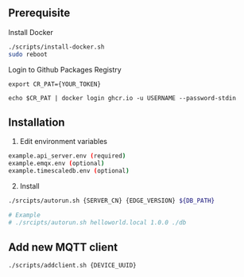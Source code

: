 ## Prerequisite
Install Docker
```sh
./scripts/install-docker.sh
sudo reboot
```
Login to Github Packages Registry
```
export CR_PAT={YOUR_TOKEN}

echo $CR_PAT | docker login ghcr.io -u USERNAME --password-stdin
```
## Installation
1. Edit environment variables

```sh
example.api_server.env (required)
example.emqx.env (optional)
example.timescaledb.env (optional)
```

2. Install

```sh
./srcipts/autorun.sh {SERVER_CN} {EDGE_VERSION} ${DB_PATH}

# Example
# ./srcipts/autorun.sh helloworld.local 1.0.0 ./db
```

## Add new MQTT client
```sh
./scripts/addclient.sh {DEVICE_UUID}
```
